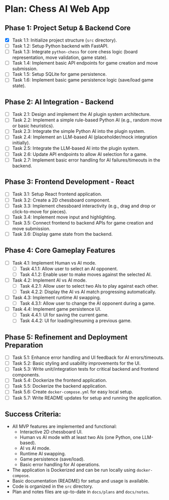 # Plan: Chess AI Web App

## Phase 1: Project Setup & Backend Core
- [x] Task 1.1: Initialize project structure (`src` directory).
- [ ] Task 1.2: Setup Python backend with FastAPI.
- [ ] Task 1.3: Integrate `python-chess` for core chess logic (board representation, move validation, game state).
- [ ] Task 1.4: Implement basic API endpoints for game creation and move submission.
- [ ] Task 1.5: Setup SQLite for game persistence.
- [ ] Task 1.6: Implement basic game persistence logic (save/load game state).

## Phase 2: AI Integration - Backend
- [ ] Task 2.1: Design and implement the AI plugin system architecture.
- [ ] Task 2.2: Implement a simple rule-based Python AI (e.g., random move or basic heuristics).
- [ ] Task 2.3: Integrate the simple Python AI into the plugin system.
- [ ] Task 2.4: Implement an LLM-based AI (placeholder/mock integration initially).
- [ ] Task 2.5: Integrate the LLM-based AI into the plugin system.
- [ ] Task 2.6: Update API endpoints to allow AI selection for a game.
- [ ] Task 2.7: Implement basic error handling for AI failures/timeouts in the backend.

## Phase 3: Frontend Development - React
- [ ] Task 3.1: Setup React frontend application.
- [ ] Task 3.2: Create a 2D chessboard component.
- [ ] Task 3.3: Implement chessboard interactivity (e.g., drag and drop or click-to-move for pieces).
- [ ] Task 3.4: Implement move input and highlighting.
- [ ] Task 3.5: Connect frontend to backend APIs for game creation and move submission.
- [ ] Task 3.6: Display game state from the backend.

## Phase 4: Core Gameplay Features
- [ ] Task 4.1: Implement Human vs AI mode.
  - [ ] Task 4.1.1: Allow user to select an AI opponent.
  - [ ] Task 4.1.2: Enable user to make moves against the selected AI.
- [ ] Task 4.2: Implement AI vs AI mode.
  - [ ] Task 4.2.1: Allow user to select two AIs to play against each other.
  - [ ] Task 4.2.2: Display the AI vs AI match progressing automatically.
- [ ] Task 4.3: Implement runtime AI swapping.
  - [ ] Task 4.3.1: Allow user to change the AI opponent during a game.
- [ ] Task 4.4: Implement game persistence UI.
  - [ ] Task 4.4.1: UI for saving the current game.
  - [ ] Task 4.4.2: UI for loading/resuming a previous game.

## Phase 5: Refinement and Deployment Preparation
- [ ] Task 5.1: Enhance error handling and UI feedback for AI errors/timeouts.
- [ ] Task 5.2: Basic styling and usability improvements for the UI.
- [ ] Task 5.3: Write unit/integration tests for critical backend and frontend components.
- [ ] Task 5.4: Dockerize the frontend application.
- [ ] Task 5.5: Dockerize the backend application.
- [ ] Task 5.6: Create `docker-compose.yml` for easy local setup.
- [ ] Task 5.7: Write README updates for setup and running the application.

## Success Criteria:
- All MVP features are implemented and functional:
    - Interactive 2D chessboard UI.
    - Human vs AI mode with at least two AIs (one Python, one LLM-based).
    - AI vs AI mode.
    - Runtime AI swapping.
    - Game persistence (save/load).
    - Basic error handling for AI operations.
- The application is Dockerized and can be run locally using `docker-compose`.
- Basic documentation (README) for setup and usage is available.
- Code is organized in the `src` directory.
- Plan and notes files are up-to-date in `docs/plans` and `docs/notes`.
